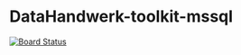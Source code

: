 # DataHandwerk-toolkit-mssql

[![Board Status](https://dev.azure.com/DataHandwerk/89a7b008-69b9-42e4-b31f-4c2dfb6bd49a/f3077374-71b6-4a5b-bfd6-24a792bbc352/_apis/work/boardbadge/71c0586e-2955-431c-8b07-96da50563abc?columnOptions=1)](https://dev.azure.com/DataHandwerk/89a7b008-69b9-42e4-b31f-4c2dfb6bd49a/_boards/board/t/f3077374-71b6-4a5b-bfd6-24a792bbc352/Microsoft.RequirementCategory/)
